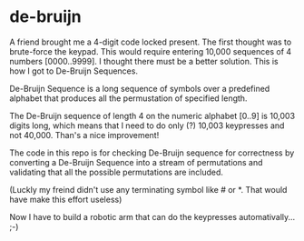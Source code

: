 # de-bruijn
A friend brought me a 4-digit code locked present. The first thought was to brute-force the keypad. This would require entering 10,000 sequences of 4 numbers [0000..9999]. I thought there must be a better solution. This is how I got to De-Bruijn Sequences. 

De-Bruijn Sequence is a long sequence of symbols over a predefined alphabet that produces all the permustation of specified length.

The De-Bruijn sequence of length 4 on the numeric alphabet [0..9] is 10,003 digits long, which means that I need to do only (?) 10,003 keypresses and not 40,000. Than's a nice improvement!

The code in this repo is for checking De-Bruijn sequence for correctness by converting a De-Bruijn Sequence into a stream of permutations and validating that all the possible permutations are included.

(Luckly my freind didn't use any terminating symbol like # or *. That would have make this effort useless)

Now I have to build a robotic arm that can do the keypresses automativally... ;-)

